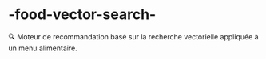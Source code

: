 # -food-vector-search-
🔍  Moteur de recommandation basé sur la recherche vectorielle appliquée à un menu alimentaire.
